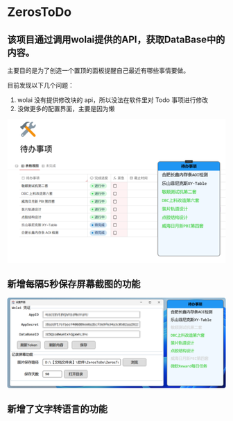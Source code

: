 # ZerosToDo

## 该项目通过调用wolai提供的API，获取DataBase中的内容。

主要目的是为了创造一个置顶的面板提醒自己最近有哪些事情要做。

目前发现以下几个问题：

1. wolai 没有提供修改块的 api，所以没法在软件里对 Todo 事项进行修改
2. 没做更多的配置界面，主要是因为懒

![PixPin_2024-12-06_11-23-21](./README.assets/PixPin_2024-12-06_11-23-21.png)

## 新增每隔5秒保存屏幕截图的功能

![PixPin_2025-01-06_16-19-57](./README.assets/PixPin_2025-01-06_16-23-09.png)

## 新增了文字转语言的功能


